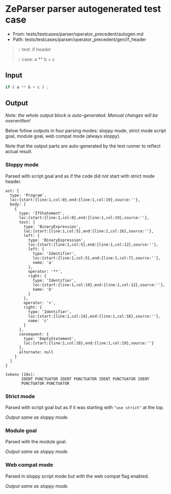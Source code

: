 # ZeParser parser autogenerated test case

- From: tests/testcases/parser/operator_precedent/autogen.md
- Path: tests/testcases/parser/operator_precedent/gen/if_header

> :: test: if header
>
> :: case: a ** b + c

## Input


`````js
if ( a ** b + c ) ;
`````

## Output

_Note: the whole output block is auto-generated. Manual changes will be overwritten!_

Below follow outputs in four parsing modes: sloppy mode, strict mode script goal, module goal, web compat mode (always sloppy).

Note that the output parts are auto-generated by the test runner to reflect actual result.

### Sloppy mode

Parsed with script goal and as if the code did not start with strict mode header.

`````
ast: {
  type: 'Program',
  loc:{start:{line:1,col:0},end:{line:1,col:19},source:''},
  body: [
    {
      type: 'IfStatement',
      loc:{start:{line:1,col:0},end:{line:1,col:19},source:''},
      test: {
        type: 'BinaryExpression',
        loc:{start:{line:1,col:5},end:{line:1,col:16},source:''},
        left: {
          type: 'BinaryExpression',
          loc:{start:{line:1,col:5},end:{line:1,col:12},source:''},
          left: {
            type: 'Identifier',
            loc:{start:{line:1,col:5},end:{line:1,col:7},source:''},
            name: 'a'
          },
          operator: '**',
          right: {
            type: 'Identifier',
            loc:{start:{line:1,col:10},end:{line:1,col:12},source:''},
            name: 'b'
          }
        },
        operator: '+',
        right: {
          type: 'Identifier',
          loc:{start:{line:1,col:14},end:{line:1,col:16},source:''},
          name: 'c'
        }
      },
      consequent: {
        type: 'EmptyStatement',
        loc:{start:{line:1,col:18},end:{line:1,col:19},source:''}
      },
      alternate: null
    }
  ]
}

tokens (10x):
       IDENT PUNCTUATOR IDENT PUNCTUATOR IDENT PUNCTUATOR IDENT
       PUNCTUATOR PUNCTUATOR
`````

### Strict mode

Parsed with script goal but as if it was starting with `"use strict"` at the top.

_Output same as sloppy mode._

### Module goal

Parsed with the module goal.

_Output same as sloppy mode._

### Web compat mode

Parsed in sloppy script mode but with the web compat flag enabled.

_Output same as sloppy mode._
